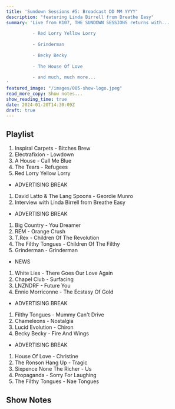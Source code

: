```yaml
---
title: 'Sundown Sessions #5: Broadcast DD MM YYYY'
description: "featuring Linda Birrell from Breathe Easy"
summary: 'Live from K107, THE SUNDOWN SESSIONS returns with...
 
          - Red Lorry Yellow Lorry
                    
          - Grinderman
          
          - Becky Becky
          
          - The House Of Love
          
          - and much, much more...
'
featured_image: "/images/005-show-logo.jpeg"
read_more_copy: Show notes...
show_reading_time: true
date: 2024-01-20T14:30:09Z
draft: true
---
```


## Playlist

1. Inspiral Carpets - Bitches Brew
2. Electrafixion - Lowdown
3. A House - Call Me Blue
4. The Tears - Refugees
5. Red Lorry Yellow Lorry

- ADVERTISING BREAK

1. David Latto & The Lang Spoons - Geordie Munro
2. Interview with Linda Birrell from Breathe Easy

- ADVERTISING BREAK

1. Big Country - You Dreamer
2. REM - Orange Crush
3. T.Rex - Children Of The Revolution
4. The Filthy Tongues - Children Of The Filthy
5. Grinderman - Grinderman

- NEWS

1. White Lies - There Goes Our Love Again
2. Chapel Club - Surfacing
3. LNZNDRF - Future You
4. Ennio Morriconne - The Ecstasy Of Gold

- ADVERTISING BREAK

1. Filthy Tongues - Mummy Can't Drive
2. Chameleons - Nostalgia
3. Lucid Evolution - Chiron
4. Becky Becky - Fire And Wings

- ADVERTISING BREAK

1. House Of Love - Christine
2. The Ronson Hang Up - Tragic
3. Sixpence None The Richer - Us
4. Propaganda - Sorry For Laughing
5. The Filthy Tongues - Nae Tongues

## Show Notes 
